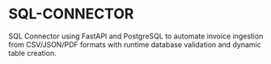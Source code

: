 # SQL-CONNECTOR
SQL Connector using FastAPI and PostgreSQL to automate                      invoice ingestion from CSV/JSON/PDF formats with runtime database validation and dynamic table creation.
